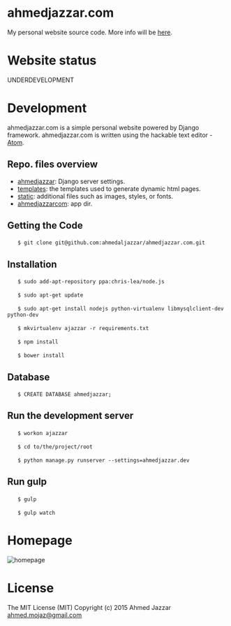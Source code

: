 # ahmedjazzar.com
My personal website source code. More info will be [here](http://www.ahmedjazzar.com).

# Website status
UNDERDEVELOPMENT

# Development
ahmedjazzar.com is a simple personal website powered by Django framework.
ahmedjazzar.com is written using the hackable text editor - [Atom](https://atom.io/).

## Repo. files overview
* [ahmedjazzar](https://github.com/ahmedaljazzar/ahmedjazzar.com/tree/master/ahmedjazzar): Django server settings.
* [templates](https://github.com/ahmedaljazzar/ahmedjazzar.com/tree/master/templates): the templates used to generate dynamic html pages.
* [static](https://github.com/ahmedaljazzar/ahmedjazzar.com/tree/master/static): additional files such as images, styles, or fonts.
* [ahmedjazzarcom](https://github.com/ahmedaljazzar/ahmedjazzar.com/tree/master/ahmedjazzarcom): app dir.

## Getting the Code

&nbsp;&nbsp;&nbsp;&nbsp;&nbsp;&nbsp;`$ git clone git@github.com:ahmedaljazzar/ahmedjazzar.com.git`

## Installation
&nbsp;&nbsp;&nbsp;&nbsp;&nbsp;&nbsp;`$ sudo add-apt-repository ppa:chris-lea/node.js`

&nbsp;&nbsp;&nbsp;&nbsp;&nbsp;&nbsp;`$ sudo apt-get update`

&nbsp;&nbsp;&nbsp;&nbsp;&nbsp;&nbsp;`$ sudo apt-get install nodejs python-virtualenv libmysqlclient-dev python-dev`

&nbsp;&nbsp;&nbsp;&nbsp;&nbsp;&nbsp;`$ mkvirtualenv ajazzar -r requirements.txt`

&nbsp;&nbsp;&nbsp;&nbsp;&nbsp;&nbsp;`$ npm install`

&nbsp;&nbsp;&nbsp;&nbsp;&nbsp;&nbsp;`$ bower install`

## Database
&nbsp;&nbsp;&nbsp;&nbsp;&nbsp;&nbsp;`$ CREATE DATABASE ahmedjazzar;`

## Run the development server
&nbsp;&nbsp;&nbsp;&nbsp;&nbsp;&nbsp;`$ workon ajazzar`

&nbsp;&nbsp;&nbsp;&nbsp;&nbsp;&nbsp;`$ cd to/the/project/root`

&nbsp;&nbsp;&nbsp;&nbsp;&nbsp;&nbsp;`$ python manage.py runserver --settings=ahmedjazzar.dev`

## Run gulp
&nbsp;&nbsp;&nbsp;&nbsp;&nbsp;&nbsp;`$ gulp`

&nbsp;&nbsp;&nbsp;&nbsp;&nbsp;&nbsp;`$ gulp watch`

# Homepage
![homepage](https://s3.amazonaws.com/upload.screenshot.co/70055694b4)

# License
The MIT License (MIT)
Copyright (c) 2015 Ahmed Jazzar <ahmed.mojaz@gmail.com>

